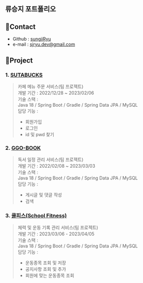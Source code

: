 ## 류승지 포트폴리오


## 📌Contact
- Github : [sungjiRyu](https://github.com/sungjiRyu)
- e-mail : sjryu.dev@gmail.com

## 📌Project  
### 1. [SUTABUCKS](https://github.com/sungjiRyu/Prj01)
> 카페 메뉴 주문 서비스(팀 프로젝트)  
> 개발 기간 : 2022/12/28 ~ 2023/02/06  
> 기술 스택 :  
> Java 18 / Spring Boot / Gradle / Spring Data JPA / MySQL  
> 담당 기능 :
> - 회원가입
> - 로그인
> - id 및 pwd 찾기


### 2. [GGO-BOOK](https://github.com/sungjiRyu/Prj02)
> 독서 일정 관리 서비스(팀 프로젝트)  
> 개발 기간 : 2022/02/08 ~ 2023/03/03  
> 기술 스택 :  
> Java 18 / Spring Boot / Gradle / Spring Data JPA / MySQL  
> 담당 기능 :
> - 게시글 및 댓글 작성
> - 검색


### 3. [쿨피스(School Fitness)](https://github.com/sungjiRyu/third_project)
> 체력 및 운동 기록 관리 서비스(팀 프로젝트)  
> 개발 기간 : 2023/03/06 - 2023/04/05  
> 기술 스택 :  
> Java 18 / Spring Boot / Gradle / Spring Data JPA / MySQL  
> 담당 기능 :
> - 운동종목 조회 및 저장
> - 공지사항 조회 및 추가
> - 회원에 맞는 운동종목 조회

